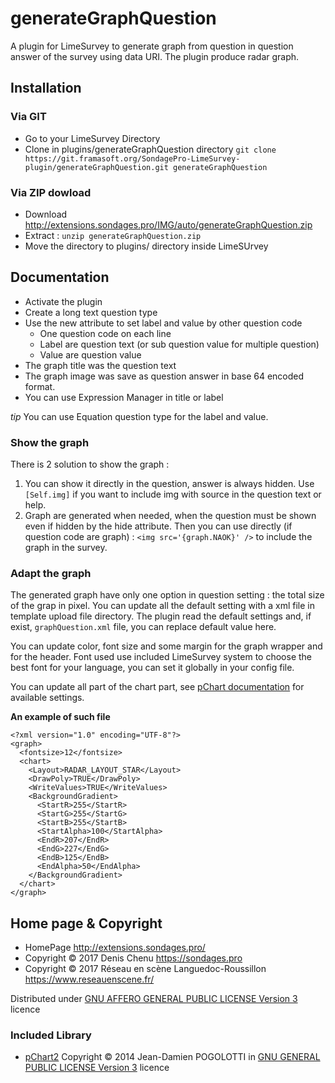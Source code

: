 generateGraphQuestion
=====================

A plugin for LimeSurvey to generate graph from question in question answer of the survey using data URI. The plugin produce radar graph.

## Installation

### Via GIT
- Go to your LimeSurvey Directory
- Clone in plugins/generateGraphQuestion directory `git clone https://git.framasoft.org/SondagePro-LimeSurvey-plugin/generateGraphQuestion.git generateGraphQuestion`

### Via ZIP dowload
- Download <http://extensions.sondages.pro/IMG/auto/generateGraphQuestion.zip>
- Extract : `unzip generateGraphQuestion.zip`
- Move the directory to  plugins/ directory inside LimeSUrvey


## Documentation
- Activate the plugin
- Create a long text question type
- Use the new attribute to set label and value by other question code
    - One question code on each line
    - Label are question text (or sub question value for multiple question)
    - Value are question value
- The graph title was the question text
- The graph image was save as question answer in base 64 encoded format.
- You can use Expression Manager in title or label

_tip_ You can use Equation question type for the label and value.

### Show the graph

There is 2 solution to show the graph :

1. You can show it directly in the question, answer is always hidden.
   Use `[Self.img]` if you want to include img with source in the question text or help.
2. Graph are generated when needed, when the question must be shown even if hidden by the hide attribute.
   Then you can use directly (if question code are graph) : `<img src='{graph.NAOK}' />` to include the graph in the survey.

### Adapt the graph

The generated graph have only one option in question setting : the total size of the grap in pixel.
You can update all the default setting with a xml file in template upload file directory.
The plugin read the default settings and, if exist, `graphQuestion.xml` file, you can replace default value here.

You can update color, font size and some margin for the graph wrapper and for the header. Font used use included LimeSurvey system to choose the best font for your language, you can set it globally in your config file.

You can update all part of the chart part, see [pChart documentation](http://wiki.pchart.net/doc.draw.radar.html) for available settings.

**An example of such file**

````
<?xml version="1.0" encoding="UTF-8"?>
<graph>
  <fontsize>12</fontsize>
  <chart>
    <Layout>RADAR_LAYOUT_STAR</Layout>
    <DrawPoly>TRUE</DrawPoly>
    <WriteValues>TRUE</WriteValues>
    <BackgroundGradient>
      <StartR>255</StartR>
      <StartG>255</StartG>
      <StartB>255</StartB>
      <StartAlpha>100</StartAlpha>
      <EndR>207</EndR>
      <EndG>227</EndG>
      <EndB>125</EndB>
      <EndAlpha>50</EndAlpha>
    </BackgroundGradient>
  </chart>
</graph>
````

## Home page & Copyright
- HomePage <http://extensions.sondages.pro/>
- Copyright © 2017 Denis Chenu <https://sondages.pro>
- Copyright © 2017 Réseau en scène Languedoc-Roussillon <https://www.reseauenscene.fr/>

Distributed under [GNU AFFERO GENERAL PUBLIC LICENSE Version 3](http://www.gnu.org/licenses/agpl.txt) licence

### Included Library
- [pChart2](http://www.pchart.net) Copyright © 2014 Jean-Damien POGOLOTTI in [GNU GENERAL PUBLIC LICENSE Version 3](http://www.gnu.org/licenses/gpl.txt) licence
